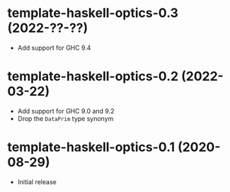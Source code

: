 # template-haskell-optics-0.3 (2022-??-??)
* Add support for GHC 9.4

# template-haskell-optics-0.2 (2022-03-22)
* Add support for GHC 9.0 and 9.2
* Drop the `DataPrim` type synonym

# template-haskell-optics-0.1 (2020-08-29)
* Initial release

